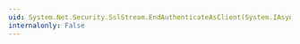 ```yaml
---
uid: System.Net.Security.SslStream.EndAuthenticateAsClient(System.IAsyncResult)
internalonly: False
---
```

